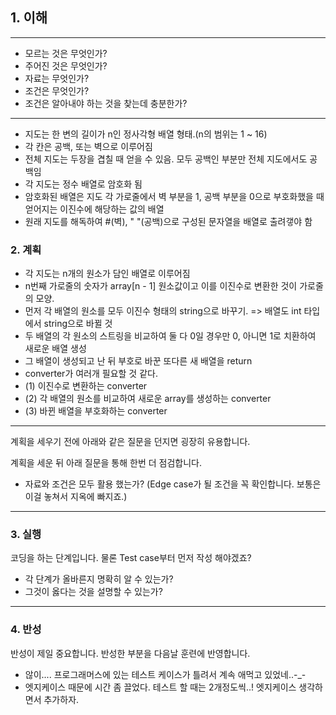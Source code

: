 ## 1. 이해

---
- 모르는 것은 무엇인가?
- 주어진 것은 무엇인가?
- 자료는 무엇인가?
- 조건은 무엇인가?
- 조건은 알아내야 하는 것을 찾는데 충분한가?
---
- 지도는 한 변의 길이가 n인 정사각형 배열 형태.(n의 범위는 1 ~ 16)
- 각 칸은 공백, 또는 벽으로 이루어짐
- 전체 지도는 두장을 겹칠 때 얻을 수 있음. 모두 공백인 부분만 전체 지도에서도 공백임
- 각 지도는 정수 배열로 암호화 됨
- 암호화된 배열은 지도 각 가로줄에서 벽 부분을 1, 공백 부분을 0으로 부호화했을 때 얻어지는 이진수에 해당하는 값의 배열
- 원래 지도를 해독하여 #(벽), " "(공백)으로 구성된 문자열을 배열로 출려갷야 함

### 2. 계획
- 각 지도는 n개의 원소가 담인 배열로 이루어짐
- n번째 가로줄의 숫자가 array[n - 1] 원소값이고 이를 이진수로 변환한 것이 가로줄의 모양.
- 먼저 각 배열의 원소를 모두 이진수 형태의 string으로 바꾸기. => 배열도 int 타입에서 string으로 바뀔 것
- 두 배열의 각 원소의 스트링을 비교하여 둘 다 0일 경우만 0, 아니면 1로 치환하여 새로운 배열 생성
- 그 배열이 생성되고 난 뒤 부호로 바꾼 또다른 새 배열을 return
- converter가 여러개 필요할 것 같다.
- (1) 이진수로 변환하는 converter
- (2) 각 배열의 원소를 비교하여 새로운 array를 생성하는 converter
- (3) 바뀐 배열을 부호화하는 converter

---
계획을 세우기 전에 아래와 같은 질문을 던지면 굉장히 유용합니다.

계획을 세운 뒤 아래 질문을 통해 한번 더 점검합니다.

- 자료와 조건은 모두 활용 했는가? (Edge case가 될 조건을 꼭 확인합니다. 보통은 이걸 놓쳐서 지옥에 빠지죠.)
---

### 3. 실행

코딩을 하는 단계입니다. 물론 Test case부터 먼저 작성 해야겠죠?

- 각 단계가 올바른지 명확히 알 수 있는가?
- 그것이 옳다는 것을 설명할 수 있는가?

---

### 4. 반성

반성이 제일 중요합니다. 반성한 부분을 다음날 훈련에 반영합니다.
- 않이.... 프로그래머스에 있는 테스트 케이스가 틀려서 계속 애먹고 있었네..-_-
- 엣지케이스 때문에 시간 좀 끌었다. 테스트 할 때는 2개정도씩..! 엣지케이스 생각하면서 추가하자.

